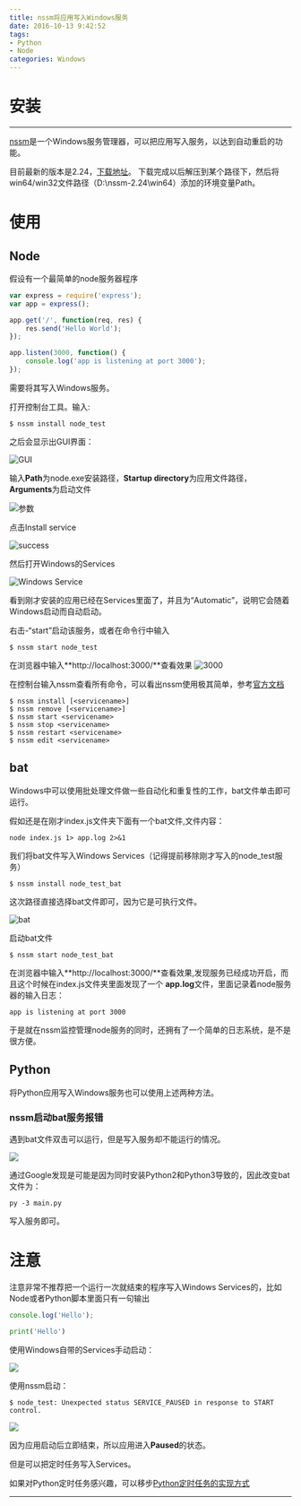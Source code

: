 ```yaml
---
title: nssm将应用写入Windows服务
date: 2016-10-13 9:42:52
tags: 
- Python
- Node
categories: Windows
---
```


# 安装 
---

[nssm](http://nssm.cc/)是一个Windows服务管理器，可以把应用写入服务，以达到自动重启的功能。

目前最新的版本是2.24，[下载地址](http://nssm.cc/download)。 下载完成以后解压到某个路径下，然后将win64/win32文件路径（D:\nssm-2.24\win64）添加的环境变量Path。
<!-- more -->
# 使用

## Node

假设有一个最简单的node服务器程序
```JavaScript
var express = require('express');
var app = express();

app.get('/', function(req, res) {
	res.send('Hello World');
});

app.listen(3000, function() {
	console.log('app is listening at port 3000');
});
```
需要将其写入Windows服务。


打开控制台工具。输入:
```
$ nssm install node_test
```
之后会显示出GUI界面：

![GUI](http://i1.piimg.com/567571/bae4d79ec7252de9.png)

输入**Path**为node.exe安装路径，**Startup directory**为应用文件路径，**Arguments**为启动文件

![参数](http://i1.piimg.com/567571/f75d03875221178c.png)

点击Install service

![success](http://p1.bqimg.com/567571/92475175737060e3.png)

然后打开Windows的Services

![Windows Service](http://p1.bqimg.com/567571/b47f06fe33d04914.png)

看到刚才安装的应用已经在Services里面了，并且为“Automatic”，说明它会随着Windows启动而自动启动。

右击-“start”启动该服务，或者在命令行中输入

```
$ nssm start node_test
```

在浏览器中输入**http://localhost:3000/**查看效果
![3000](http://i1.piimg.com/567571/527e0e7fe0357a2e.png)

在控制台输入nssm查看所有命令，可以看出nssm使用极其简单，参考[官方文档](http://nssm.cc/usage)
```
$ nssm install [<servicename>]
$ nssm remove [<servicename>]
$ nssm start <servicename>
$ nssm stop <servicename>
$ nssm restart <servicename>
$ nssm edit <servicename>
```

## bat

Windows中可以使用批处理文件做一些自动化和重复性的工作，bat文件单击即可运行。

假如还是在刚才index.js文件夹下面有一个bat文件,文件内容：
```
node index.js 1> app.log 2>&1
```

我们将bat文件写入Windows Services（记得提前移除刚才写入的node_test服务）
```
$ nssm install node_test_bat
```
这次路径直接选择bat文件即可，因为它是可执行文件。

![bat](http://p1.bpimg.com/567571/13de8c2c5d5396a2.png)

启动bat文件

```
$ nssm start node_test_bat
```
在浏览器中输入**http://localhost:3000/**查看效果,发现服务已经成功开启，而且这个时候在index.js文件夹里面发现了一个
**app.log**文件，里面记录着node服务器的输入日志：
```
app is listening at port 3000
```
于是就在nssm监控管理node服务的同时，还拥有了一个简单的日志系统，是不是很方便。

## Python

将Python应用写入Windows服务也可以使用上述两种方法。

### nssm启动bat服务报错

遇到bat文件双击可以运行，但是写入服务却不能运行的情况。

![](http://p1.bqimg.com/567571/311affdfb01653db.png)

通过Google发现是可能是因为同时安装Python2和Python3导致的，因此改变bat文件为：


```
py -3 main.py
```

写入服务即可。


# 注意

注意非常不推荐把一个运行一次就结束的程序写入Windows Services的，比如Node或者Python脚本里面只有一句输出
```JavaScript
console.log('Hello');
```

```Python
print('Hello')
```
使用Windows自带的Services手动启动：

![](http://p1.bpimg.com/567571/15d4d4abfb4ebb47.png)

使用nssm启动：
```
$ node_test: Unexpected status SERVICE_PAUSED in response to START control.
```
![](http://p1.bpimg.com/567571/b2fb46ada936946f.png)

因为应用启动后立即结束，所以应用进入**Paused**的状态。

但是可以把定时任务写入Services。

如果对Python定时任务感兴趣，可以移步[Python定时任务的实现方式](http://www.lz5z.com/Python%E5%AE%9A%E6%97%B6%E4%BB%BB%E5%8A%A1%E7%9A%84%E5%AE%9E%E7%8E%B0%E6%96%B9%E5%BC%8F/)

---

